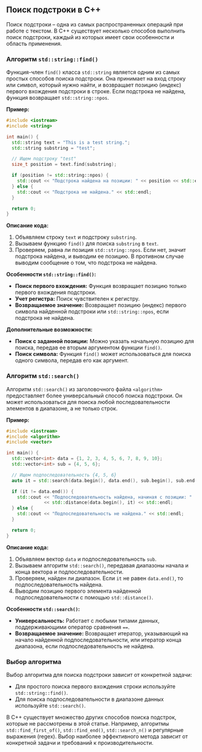 ## Поиск подстроки в C++

Поиск подстроки – одна из самых распространенных операций при работе с текстом. В C++ существует несколько способов выполнить поиск подстроки, каждый из которых имеет свои особенности и область применения.

### Алгоритм `std::string::find()`

Функция-член `find()` класса `std::string` является одним из самых простых способов поиска подстроки. Она принимает на вход строку или символ, который нужно найти, и возвращает позицию (индекс) первого вхождения подстроки в строке. Если подстрока не найдена, функция возвращает `std::string::npos`.

**Пример:**

```cpp
#include <iostream>
#include <string>

int main() {
  std::string text = "This is a test string.";
  std::string substring = "test";

  // Ищем подстроку "test"
  size_t position = text.find(substring);

  if (position != std::string::npos) {
    std::cout << "Подстрока найдена на позиции: " << position << std::endl;
  } else {
    std::cout << "Подстрока не найдена." << std::endl;
  }

  return 0;
}
```

**Описание кода:**

1. Объявляем строку `text` и подстроку `substring`.
2. Вызываем функцию `find()` для поиска `substring` в `text`.
3. Проверяем, равна ли позиция `std::string::npos`. Если нет, значит подстрока найдена, и выводим ее позицию. В противном случае выводим сообщение о том, что подстрока не найдена.

**Особенности `std::string::find()`:**

* **Поиск первого вхождения:**  Функция возвращает позицию только первого вхождения подстроки. 
* **Учет регистра:** Поиск чувствителен к регистру.
* **Возвращаемое значение:** Возвращает позицию (индекс) первого символа найденной подстроки или `std::string::npos`, если подстрока не найдена.

**Дополнительные возможности:**

* **Поиск с заданной позиции:** Можно указать начальную позицию для поиска, передав ее вторым аргументом функции `find()`.
* **Поиск символа:** Функция `find()` может использоваться для поиска одного символа, передав его как аргумент.

### Алгоритм `std::search()`

Алгоритм `std::search()` из заголовочного файла `<algorithm>` предоставляет более универсальный способ поиска подстроки. Он может использоваться для поиска любой последовательности элементов в диапазоне, а не только строк.

**Пример:**

```cpp
#include <iostream>
#include <algorithm>
#include <vector>

int main() {
  std::vector<int> data = {1, 2, 3, 4, 5, 6, 7, 8, 9, 10};
  std::vector<int> sub = {4, 5, 6};

  // Ищем подпоследовательность {4, 5, 6}
  auto it = std::search(data.begin(), data.end(), sub.begin(), sub.end());

  if (it != data.end()) {
    std::cout << "Подпоследовательность найдена, начиная с позиции: " 
              << std::distance(data.begin(), it) << std::endl;
  } else {
    std::cout << "Подпоследовательность не найдена." << std::endl;
  }

  return 0;
}
```

**Описание кода:**

1. Объявляем вектор `data` и подпоследовательность `sub`.
2. Вызываем алгоритм `std::search()`, передавая диапазоны начала и конца вектора и подпоследовательности.
3. Проверяем, найден ли диапазон. Если `it` не равен `data.end()`, то подпоследовательность найдена. 
4. Выводим позицию первого элемента найденной подпоследовательности с помощью `std::distance()`.

**Особенности `std::search()`:**

* **Универсальность:** Работает с любыми типами данных, поддерживающими оператор сравнения `==`.
* **Возвращаемое значение:** Возвращает итератор, указывающий на начало найденной подпоследовательности, или итератор конца диапазона, если подпоследовательность не найдена.

### Выбор алгоритма

Выбор алгоритма для поиска подстроки зависит от конкретной задачи:

* Для простого поиска первого вхождения строки используйте `std::string::find()`.
* Для поиска подпоследовательности в диапазоне данных используйте `std::search()`.

В C++ существует множество других способов поиска подстрок, которые не рассмотрены в этой статье. Например, алгоритмы `std::find_first_of()`, `std::find_end()`, `std::search_n()` и регулярные выражения (regex). Выбор наиболее эффективного метода зависит от конкретной задачи и требований к производительности.
